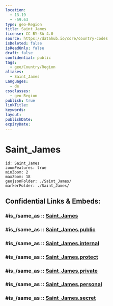 ```yaml
---
location:
  - 13.19
  - -59.63
type: geo-Region
title: Saint_James
license: CC BY-SA 4.0
source: https://datahub.io/core/country-codes
isDeleted: false
isReadOnly: false
draft: false
confidential: public
tags:
  - geo/Country/Region
aliases:
  - Saint_James
Languages:
  - de
cssclasses:
  - geo-Region
publish: true
linkTitle:
keywords:
layout:
publishDate:
expiryDate:
---
```


# Saint_James

```leaflet
id: Saint_James
zoomFeatures: true 
minZoom: 2 
maxZoom: 18
geojsonFolder: ./Saint_James/
markerFolder: ./Saint_James/
```


## Confidential Links & Embeds: 

### #is_/same_as :: [Saint_James](/_Standards/Earth/Continent/America~Caribbean/Barbados/Provinces~Barbados/Saint_James.md) 

### #is_/same_as :: [Saint_James.public](/_public/Earth/Continent/America~Caribbean/Barbados/Provinces~Barbados/Saint_James.public.md) 

### #is_/same_as :: [Saint_James.internal](/_internal/Earth/Continent/America~Caribbean/Barbados/Provinces~Barbados/Saint_James.internal.md) 

### #is_/same_as :: [Saint_James.protect](/_protect/Earth/Continent/America~Caribbean/Barbados/Provinces~Barbados/Saint_James.protect.md) 

### #is_/same_as :: [Saint_James.private](/_private/Earth/Continent/America~Caribbean/Barbados/Provinces~Barbados/Saint_James.private.md) 

### #is_/same_as :: [Saint_James.personal](/_personal/Earth/Continent/America~Caribbean/Barbados/Provinces~Barbados/Saint_James.personal.md) 

### #is_/same_as :: [Saint_James.secret](/_secret/Earth/Continent/America~Caribbean/Barbados/Provinces~Barbados/Saint_James.secret.md)

